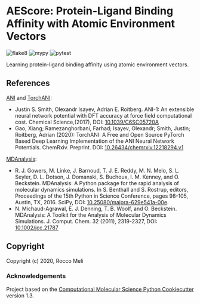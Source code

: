 # AEScore: Protein-Ligand Binding Affinity with Atomic Environment Vectors

![flake8](https://github.com/RMeli/ael/workflows/flake8/badge.svg)
![mypy](https://github.com/RMeli/ael/workflows/mypy/badge.svg)
![pytest](https://github.com/RMeli/ael/workflows/pytest/badge.svg)

Learning protein-ligand binding affinity using atomic environment vectors.

## References

[ANI](https://github.com/isayev/ASE_ANI) and [TorchANI](https://github.com/aiqm/torchani):

* Justin S. Smith, Olexandr Isayev, Adrian E. Roitberg. ANI-1: An extensible neural network potential with DFT accuracy at force field computational cost. Chemical Science,(2017), DOI: [10.1039/C6SC05720A](https://doi.org/10.1039/C6SC05720A)
* Gao, Xiang; Ramezanghorbani, Farhad; Isayev, Olexandr; Smith, Justin; Roitberg, Adrian (2020): TorchANI: A Free and Open Source PyTorch Based Deep Learning Implementation of the ANI Neural Network Potentials. ChemRxiv. Preprint. DOI: [10.26434/chemrxiv.12218294.v1](https://doi.org/10.26434/chemrxiv.12218294.v1)

[MDAnalysis](https://github.com/MDAnalysis/mdanalysis):

* R. J. Gowers, M. Linke, J. Barnoud, T. J. E. Reddy, M. N. Melo, S. L. Seyler, D. L. Dotson, J. Domanski, S. Buchoux, I. M. Kenney, and O. Beckstein. MDAnalysis: A Python package for the rapid analysis of molecular dynamics simulations. In S. Benthall and S. Rostrup, editors, Proceedings of the 15th Python in Science Conference, pages 98-105, Austin, TX, 2016. SciPy, DOI: [10.25080/majora-629e541a-00e](https://doi.org/10.25080/majora-629e541a-00e).
* N. Michaud-Agrawal, E. J. Denning, T. B. Woolf, and O. Beckstein. MDAnalysis: A Toolkit for the Analysis of Molecular Dynamics Simulations. J. Comput. Chem. 32 (2011), 2319-2327, DOI: [10.1002/jcc.21787](https://doi.org/10.1002/jcc.21787)

## Copyright

Copyright (c) 2020, Rocco Meli


### Acknowledgements
 
Project based on the 
[Computational Molecular Science Python Cookiecutter](https://github.com/molssi/cookiecutter-cms) version 1.3.
